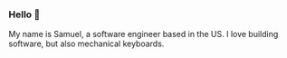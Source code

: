 ### Hello 👋

My name is Samuel, a software engineer based in the US. I love building software, but also mechanical keyboards.
